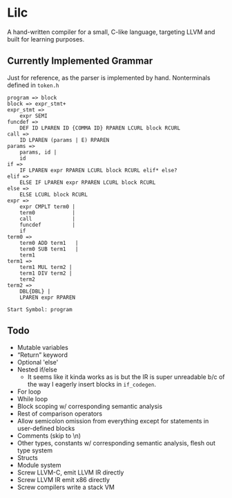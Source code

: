 # Lilc
A hand-written compiler for a small, C-like language, targeting LLVM and built for learning purposes.

## Currently Implemented Grammar
Just for reference, as the parser is implemented by hand. Nonterminals defined in `token.h`

```text
program => block
block => expr_stmt+
expr_stmt =>
    expr SEMI
funcdef =>
    DEF ID LPAREN ID {COMMA ID} RPAREN LCURL block RCURL
call =>
    ID LPAREN (params | E) RPAREN
params =>
    params, id |
    id
if =>
    IF LPAREN expr RPAREN LCURL block RCURL elif* else?
elif =>
    ELSE IF LPAREN expr RPAREN LCURL block RCURL
else =>
    ELSE LCURL block RCURL
expr =>
    expr CMPLT term0 |
    term0            |
    call             |
    funcdef          |
    if
term0 =>
    term0 ADD term1   |
    term0 SUB term1   |
    term1
term1 =>
    term1 MUL term2 |
    term1 DIV term2 |
    term2
term2 =>
    DBL{DBL} |
    LPAREN expr RPAREN

Start Symbol: program
```

## Todo
- Mutable variables
- “Return” keyword
- Optional 'else'
- Nested if/else
    - It seems like it kinda works as is but the IR is super unreadable b/c of the way I eagerly insert blocks in `if_codegen`.
- For loop
- While loop
- Block scoping w/ corresponding semantic analysis
- Rest of comparison operators
- Allow semicolon omission from everything except for statements in user-defined blocks
- Comments (skip to \n)
- Other types, constants w/ corresponding semantic analysis, flesh out type system
- Structs
- Module system
- Screw LLVM-C, emit LLVM IR directly
- Screw LLVM IR emit x86 directly
- Screw compilers write a stack VM
